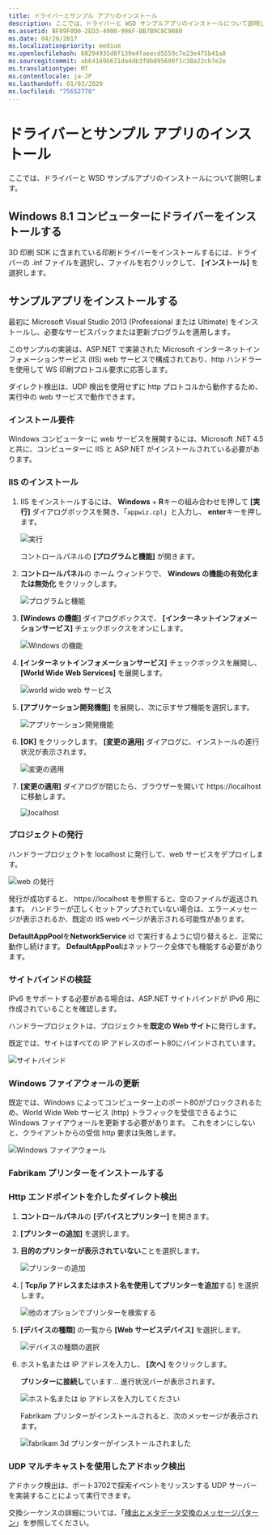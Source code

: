 ```yaml
---
title: ドライバーとサンプル アプリのインストール
description: ここでは、ドライバーと WSD サンプルアプリのインストールについて説明します。
ms.assetid: BF89F0D0-2ED3-4900-996F-BB7B9C8C9B80
ms.date: 04/20/2017
ms.localizationpriority: medium
ms.openlocfilehash: 68294935d0f139e4faeecd5559c7e23e475b41a8
ms.sourcegitcommit: ab64169b631da4db3f0b895600f1c38a22cb7e2e
ms.translationtype: MT
ms.contentlocale: ja-JP
ms.lasthandoff: 01/03/2020
ms.locfileid: "75652778"
---
```

# <a name="install-the-driver-and-sample-app"></a>ドライバーとサンプル アプリのインストール


ここでは、ドライバーと WSD サンプルアプリのインストールについて説明します。

## <a name="install-the-driver-on-a-windows81-machine"></a>Windows 8.1 コンピューターにドライバーをインストールする


3D 印刷 SDK に含まれている印刷ドライバーをインストールするには、ドライバーの .inf ファイルを選択し、ファイルを右クリックして、 **[インストール]** を選択します。

## <a name="install-the-sample-app"></a>サンプルアプリをインストールする


最初に Microsoft Visual Studio 2013 (Professional または Ultimate) をインストールし、必要なサービスパックまたは更新プログラムを適用します。

このサンプルの実装は、ASP.NET で実装された Microsoft インターネットインフォメーションサービス (IIS) web サービスで構成されており、http ハンドラーを使用して WS 印刷プロトコル要求に応答します。

ダイレクト検出は、UDP 検出を使用せずに http プロトコルから動作するため、実行中の web サービスで動作できます。

### <a name="installation-requirements"></a>インストール要件

Windows コンピューターに web サービスを展開するには、Microsoft .NET 4.5 と共に、コンピューターに IIS と ASP.NET がインストールされている必要があります。

### <a name="install-iis"></a>IIS のインストール

1.  IIS をインストールするには、 **Windows** + **R**キーの組み合わせを押して **[実行]** ダイアログボックスを開き、「`appwiz.cpl`」と入力し、 **enter**キーを押します。

    ![実行](images/wsd-app-1.png)

    コントロールパネルの **[プログラムと機能]** が開きます。

2.  **コントロールパネル**の ホーム ウィンドウで、 **Windows の機能の有効化または無効化** をクリックします。

    ![プログラムと機能](images/wsd-app-2.png)

3.  **[Windows の機能]** ダイアログボックスで、 **[インターネットインフォメーションサービス]** チェックボックスをオンにします。

    ![Windows の機能](images/wsd-app-3.png)

4.  **[インターネットインフォメーションサービス]** チェックボックスを展開し、 **[World Wide Web Services]** を展開します。

    ![world wide web サービス](images/wsd-app-4.png)

5.  **[アプリケーション開発機能]** を展開し、次に示すサブ機能を選択します。

    ![アプリケーション開発機能](images/wsd-app-5.png)

6.  **[OK]** をクリックします。 **[変更の適用]** ダイアログに、インストールの進行状況が表示されます。

    ![変更の適用](images/wsd-app-6.png)

7.  **[変更の適用]** ダイアログが閉じたら、ブラウザーを開いて https://localhost に移動します。

    ![localhost](images/wsd-app-7.png)

### <a name="publish-the-project"></a>プロジェクトの発行

ハンドラープロジェクトを localhost に発行して、web サービスをデプロイします。

![web の発行](images/wsd-app-8.png)

発行が成功すると、 https://localhost を参照すると、空のファイルが返送されます。 ハンドラーが正しくセットアップされていない場合は、エラーメッセージが表示されるか、既定の IIS web ページが表示される可能性があります。

**DefaultAppPool**を**NetworkService** id で実行するように切り替えると、正常に動作し続けます。 **DefaultAppPool**はネットワーク全体でも機能する必要があります。

### <a name="verify-site-bindings"></a>サイトバインドの検証

IPv6 をサポートする必要がある場合は、ASP.NET サイトバインドが IPv6 用に作成されていることを確認します。

ハンドラープロジェクトは、プロジェクトを**既定の Web サイト**に発行します。

既定では、サイトはすべての IP アドレスのポート80にバインドされています。

![サイトバインド](images/wsd-app-9.png)

### <a name="update-windows-firewall"></a>Windows ファイアウォールの更新

既定では、Windows によってコンピューター上のポート80がブロックされるため、World Wide Web サービス (http) トラフィックを受信できるように Windows ファイアウォールを更新する必要があります。 これをオンにしないと、クライアントからの受信 http 要求は失敗します。

![Windows ファイアウォール](images/wsd-app-10.png)

### <a name="install-the-fabrikam-printer"></a>Fabrikam プリンターをインストールする

### <a name="directed-discovery-via-http-endpoint"></a>Http エンドポイントを介したダイレクト検出

1.  **コントロールパネル**の **[デバイスとプリンター]** を開きます。

2.  **[プリンターの追加]** を選択します。

3.  **目的のプリンターが表示されていない**ことを選択します。

    ![プリンターの追加](images/wsd-app-11.png)

4.  [ **Tcp/ip アドレスまたはホスト名を使用してプリンターを追加**する] を選択します。

    ![他のオプションでプリンターを検索する](images/wsd-app-12.png)

5.  **[デバイスの種類]** の一覧から **[Web サービスデバイス]** を選択します。

    ![デバイスの種類の選択](images/wsd-app-13.png)

6.  ホスト名または IP アドレスを入力し、 **[次へ]** をクリックします。

    **プリンターに接続し**ています... 進行状況バーが表示されます。

    ![ホスト名または ip アドレスを入力してください](images/wsd-app-14.png)

    Fabrikam プリンターがインストールされると、次のメッセージが表示されます。

    ![fabrikam 3d プリンターがインストールされました](images/wsd-app-15.png)

### <a name="ad-hoc-discovery-via-udp-multicast"></a>UDP マルチキャストを使用したアドホック検出

アドホック検出は、ポート3702で探索イベントをリッスンする UDP サーバーを実装することによって実行できます。

交換シーケンスの詳細については、「[検出とメタデータ交換のメッセージパターン](https://docs.microsoft.com/windows/desktop/WsdApi/discovery-and-metadata-exchange-message-patterns)」を参照してください。

 

 




